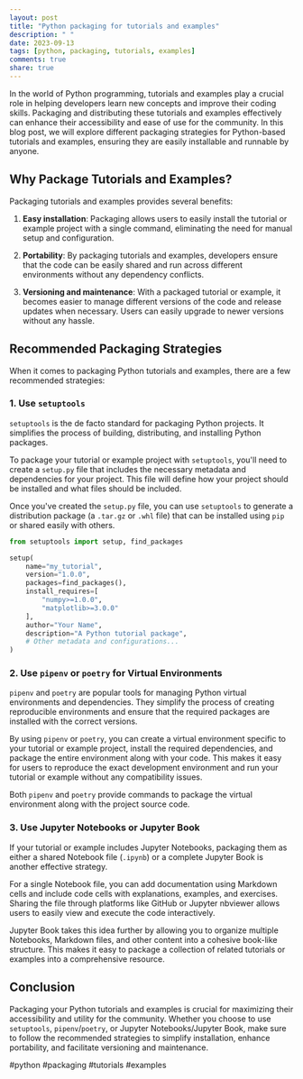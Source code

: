 ```yaml
---
layout: post
title: "Python packaging for tutorials and examples"
description: " "
date: 2023-09-13
tags: [python, packaging, tutorials, examples]
comments: true
share: true
---
```


In the world of Python programming, tutorials and examples play a crucial role in helping developers learn new concepts and improve their coding skills. Packaging and distributing these tutorials and examples effectively can enhance their accessibility and ease of use for the community. In this blog post, we will explore different packaging strategies for Python-based tutorials and examples, ensuring they are easily installable and runnable by anyone.

## Why Package Tutorials and Examples?

Packaging tutorials and examples provides several benefits:

1. **Easy installation**: Packaging allows users to easily install the tutorial or example project with a single command, eliminating the need for manual setup and configuration.

2. **Portability**: By packaging tutorials and examples, developers ensure that the code can be easily shared and run across different environments without any dependency conflicts.

3. **Versioning and maintenance**: With a packaged tutorial or example, it becomes easier to manage different versions of the code and release updates when necessary. Users can easily upgrade to newer versions without any hassle.

## Recommended Packaging Strategies

When it comes to packaging Python tutorials and examples, there are a few recommended strategies:

### 1. Use `setuptools`

`setuptools` is the de facto standard for packaging Python projects. It simplifies the process of building, distributing, and installing Python packages.

To package your tutorial or example project with `setuptools`, you'll need to create a `setup.py` file that includes the necessary metadata and dependencies for your project. This file will define how your project should be installed and what files should be included.

Once you've created the `setup.py` file, you can use `setuptools` to generate a distribution package (a `.tar.gz` or `.whl` file) that can be installed using `pip` or shared easily with others.

```python
from setuptools import setup, find_packages

setup(
    name="my_tutorial",
    version="1.0.0",
    packages=find_packages(),
    install_requires=[
        "numpy>=1.0.0",
        "matplotlib>=3.0.0"
    ],
    author="Your Name",
    description="A Python tutorial package",
    # Other metadata and configurations...
)
```

### 2. Use `pipenv` or `poetry` for Virtual Environments

`pipenv` and `poetry` are popular tools for managing Python virtual environments and dependencies. They simplify the process of creating reproducible environments and ensure that the required packages are installed with the correct versions.

By using `pipenv` or `poetry`, you can create a virtual environment specific to your tutorial or example project, install the required dependencies, and package the entire environment along with your code. This makes it easy for users to reproduce the exact development environment and run your tutorial or example without any compatibility issues.

Both `pipenv` and `poetry` provide commands to package the virtual environment along with the project source code.

### 3. Use Jupyter Notebooks or Jupyter Book

If your tutorial or example includes Jupyter Notebooks, packaging them as either a shared Notebook file (`.ipynb`) or a complete Jupyter Book is another effective strategy.

For a single Notebook file, you can add documentation using Markdown cells and include code cells with explanations, examples, and exercises. Sharing the file through platforms like GitHub or Jupyter nbviewer allows users to easily view and execute the code interactively.

Jupyter Book takes this idea further by allowing you to organize multiple Notebooks, Markdown files, and other content into a cohesive book-like structure. This makes it easy to package a collection of related tutorials or examples into a comprehensive resource.

## Conclusion

Packaging your Python tutorials and examples is crucial for maximizing their accessibility and utility for the community. Whether you choose to use `setuptools`, `pipenv`/`poetry`, or Jupyter Notebooks/Jupyter Book, make sure to follow the recommended strategies to simplify installation, enhance portability, and facilitate versioning and maintenance.

#python #packaging #tutorials #examples